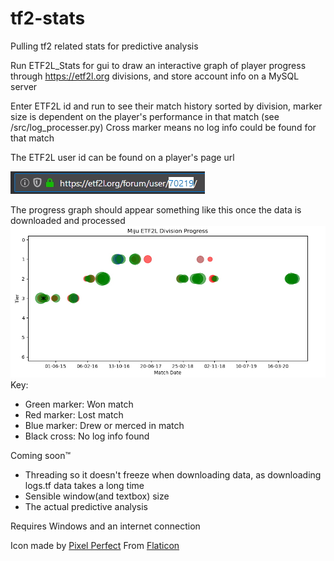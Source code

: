 # tf2-stats
Pulling tf2 related stats for predictive analysis

Run ETF2L_Stats for gui to draw an interactive graph of player progress through https://etf2l.org divisions, and store account info on a MySQL server

Enter ETF2L id and run to see their match history sorted by division, marker size is dependent on the player's performance in that match (see /src/log_processer.py)
Cross marker means no log info could be found for that match

The ETF2L user id can be found on a player's page url

![ETF2L user id](/media/etf2l_id.jpg)

The progress graph should appear something like this once the data is downloaded and processed
![The progress graph](/media/progress_graph.jpg)
Key:
* Green marker: Won match
* Red marker: Lost match
* Blue marker: Drew or merced in match
* Black cross: No log info found

Coming soon™
* Threading so it doesn't freeze when downloading data, as downloading logs.tf data takes a long time
* Sensible window(and textbox) size
* The actual predictive analysis


Requires Windows and an internet connection

Icon made by [Pixel Perfect](https://www.flaticon.com/authors/pixel-perfect)
From [Flaticon](https://www.flaticon.com/)
